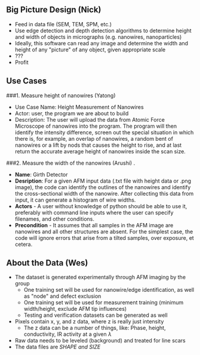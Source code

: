 ## Big Picture Design  (Nick)
- Feed in data file (SEM, TEM, SPM, etc.)
- Use edge detection and depth detection algorithms to determine height and width of objects in micrographs (e.g. nanowires, nanoparticles)
- Ideally, this software can read any image and determine the width and height of any "picture" of any object, given appropriate scale
- ???
- Profit

## Use Cases  
###1. Measure height of nanowires (Yatong)
 - Use Case Name: Height Measurement of Nanowires
 - Actor: user, the program we are about to build
 - Description: The user will upload the data from Atomic Force Microscope of nanowires into the program. The program will then identify the intensity difference, screen out the special situation in which there is, for example, an overlap of nanowires, a random bent of nanowires or a lift by nods that causes the height to rise, and at last return the accurate average height of nanowires inside the scan size. 

###2. Measure the width of the nanowires (Arushi) . 
- **Name**: Girth Detector
- **Desription**: For a given AFM input data (.txt file with height data or .png image), the code can identify the outlines of the nanowires and identify the cross-sectional width of the nanowire. After collecting this data from input, it can generate a histogram of wire widths.  
- **Actors** - A user without knowledge of python should be able to use it, preferably with command line inputs where the user can specify filenames, and other conditions. 
- **Precondition** - It assumes that all samples in the AFM image are nanowires and all other structures are absent. For the simplest case, the code will ignore errors that arise from a tilted samples, over exposure, et cetera.  

## About the Data (Wes)
- The dataset is generated experimentally through AFM imaging by the group
  - One training set will be used for nanowire/edge identification, as well as "node" and defect exclusion
  - One training set will be used for measurement training (minimum width/height, exclude AFM tip influences)
  - Testing and verification datasets can be generated as well
- Pixels contain x, y, and z data, where z is really just intensity
  - The z data can be a number of things, like: Phase, height, conductivity, IR activity at a given $\lambda$
- Raw data needs to be leveled (background) and treated for line scars
- The data files are *SHAPE and SIZE*
